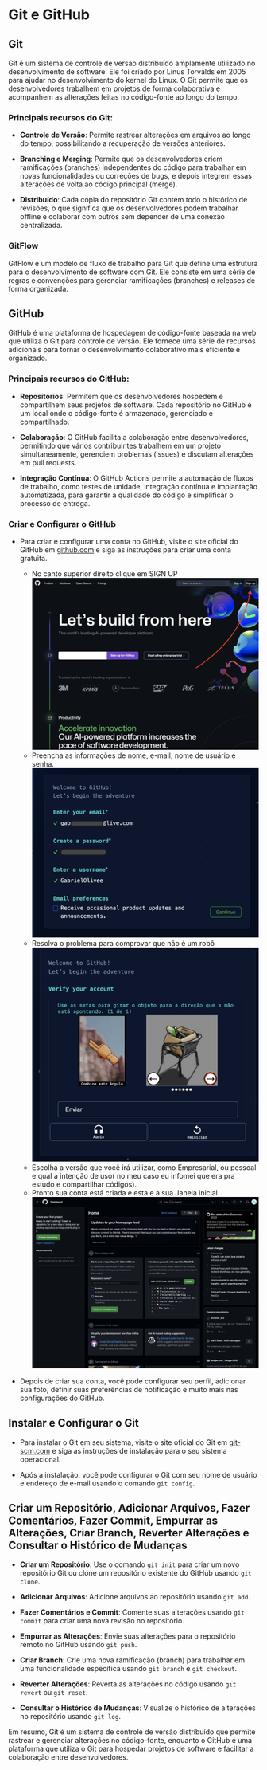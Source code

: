 # Git e GitHub

## Git

Git é um sistema de controle de versão distribuído amplamente utilizado no desenvolvimento de software. Ele foi criado por Linus Torvalds em 2005 para ajudar no desenvolvimento do kernel do Linux. O Git permite que os desenvolvedores trabalhem em projetos de forma colaborativa e acompanhem as alterações feitas no código-fonte ao longo do tempo.

### Principais recursos do Git:

- **Controle de Versão**: Permite rastrear alterações em arquivos ao longo do tempo, possibilitando a recuperação de versões anteriores.
  
- **Branching e Merging**: Permite que os desenvolvedores criem ramificações (branches) independentes do código para trabalhar em novas funcionalidades ou correções de bugs, e depois integrem essas alterações de volta ao código principal (merge).

- **Distribuído**: Cada cópia do repositório Git contém todo o histórico de revisões, o que significa que os desenvolvedores podem trabalhar offline e colaborar com outros sem depender de uma conexão centralizada.

### GitFlow

GitFlow é um modelo de fluxo de trabalho para Git que define uma estrutura para o desenvolvimento de software com Git. Ele consiste em uma série de regras e convenções para gerenciar ramificações (branches) e releases de forma organizada.

## GitHub

GitHub é uma plataforma de hospedagem de código-fonte baseada na web que utiliza o Git para controle de versão. Ele fornece uma série de recursos adicionais para tornar o desenvolvimento colaborativo mais eficiente e organizado.

### Principais recursos do GitHub:

- **Repositórios**: Permitem que os desenvolvedores hospedem e compartilhem seus projetos de software. Cada repositório no GitHub é um local onde o código-fonte é armazenado, gerenciado e compartilhado.

- **Colaboração**: O GitHub facilita a colaboração entre desenvolvedores, permitindo que vários contribuintes trabalhem em um projeto simultaneamente, gerenciem problemas (issues) e discutam alterações em pull requests.

- **Integração Contínua**: O GitHub Actions permite a automação de fluxos de trabalho, como testes de unidade, integração contínua e implantação automatizada, para garantir a qualidade do código e simplificar o processo de entrega.

### Criar e Configurar o GitHub

- Para criar e configurar uma conta no GitHub, visite o site oficial do GitHub em [github.com](https://github.com/) e siga as instruções para criar uma conta gratuita.
    - No canto superior direito clique em SIGN UP
    ![Imagem 1](imagens/criar1.png)
    - Preencha as informações de nome, e-mail, nome de usuário e senha.
    ![Imagem 2](imagens/criar2.png)
    - Resolva o problema para comprovar que não é um robô
    ![Imagem 3](imagens/criar5.png)
    - Escolha a versão que você irá utilizar, como Empresarial, ou pessoal e qual a intenção de uso( no meu caso eu infomei que era pra estudo e compartilhar códigos).
    - Pronto sua conta está criada e esta e a sua Janela inicial.
    ![Imagem 6](imagens/criar6.png)
    
- Depois de criar sua conta, você pode configurar seu perfil, adicionar sua foto, definir suas preferências de notificação e muito mais nas configurações do GitHub.

## Instalar e Configurar o Git

- Para instalar o Git em seu sistema, visite o site oficial do Git em [git-scm.com](https://git-scm.com/) e siga as instruções de instalação para o seu sistema operacional.
  
- Após a instalação, você pode configurar o Git com seu nome de usuário e endereço de e-mail usando o comando `git config`.

## Criar um Repositório, Adicionar Arquivos, Fazer Comentários, Fazer Commit, Empurrar as Alterações, Criar Branch, Reverter Alterações e Consultar o Histórico de Mudanças

- **Criar um Repositório**: Use o comando `git init` para criar um novo repositório Git ou clone um repositório existente do GitHub usando `git clone`.
  
- **Adicionar Arquivos**: Adicione arquivos ao repositório usando `git add`.

- **Fazer Comentários e Commit**: Comente suas alterações usando `git commit` para criar uma nova revisão no repositório.

- **Empurrar as Alterações**: Envie suas alterações para o repositório remoto no GitHub usando `git push`.

- **Criar Branch**: Crie uma nova ramificação (branch) para trabalhar em uma funcionalidade específica usando `git branch` e `git checkout`.

- **Reverter Alterações**: Reverta as alterações no código usando `git revert` ou `git reset`.

- **Consultar o Histórico de Mudanças**: Visualize o histórico de alterações no repositório usando `git log`.

Em resumo, Git é um sistema de controle de versão distribuído que permite rastrear e gerenciar alterações no código-fonte, enquanto o GitHub é uma plataforma que utiliza o Git para hospedar projetos de software e facilitar a colaboração entre desenvolvedores.
